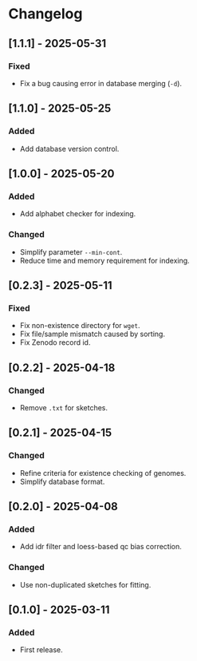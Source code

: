 # Changelog
## [1.1.1] - 2025-05-31
### Fixed
- Fix a bug causing error in database merging (`-d`).


## [1.1.0] - 2025-05-25
### Added
- Add database version control.


## [1.0.0] - 2025-05-20
### Added
- Add alphabet checker for indexing.

### Changed
- Simplify parameter `--min-cont`.
- Reduce time and memory requirement for indexing.


## [0.2.3] - 2025-05-11
### Fixed
- Fix non-existence directory for `wget`.
- Fix file/sample mismatch caused by sorting.
- Fix Zenodo record id.


## [0.2.2] - 2025-04-18
### Changed
- Remove `.txt` for sketches.


## [0.2.1] - 2025-04-15
### Changed
- Refine criteria for existence checking of genomes.
- Simplify database format.


## [0.2.0] - 2025-04-08
### Added
- Add idr filter and loess-based qc bias correction.
### Changed
- Use non-duplicated sketches for fitting.


## [0.1.0] - 2025-03-11
### Added
- First release.

